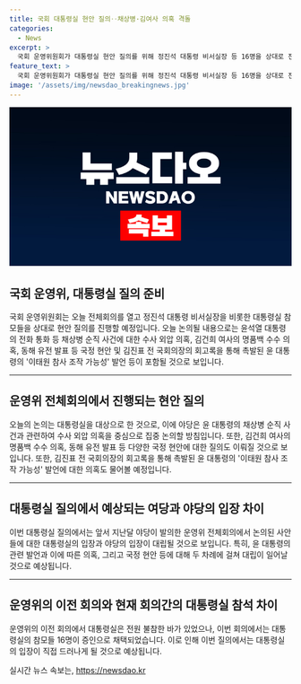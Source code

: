 ```yaml
---
title: 국회 대통령실 현안 질의‥채상병·김여사 의혹 격돌
categories:
  - News
excerpt: >
  국회 운영위원회가 대통령실 현안 질의를 위해 정진석 대통령 비서실장 등 16명을 상대로 전체회의를 열었습니다. 야당은 윤석열 대통령의 전화통화 외압 의혹과 김건희 여사의 명품백 수수 의혹, 동해 유전 발표 등 다양한 국정 현안에 대해 집중 견제를 예고하며 대통령실을 엄호하는 여당과의 격돌이 예상됩니다. 지난달 열린 운영위 전체회의에 대통령실이 불참한 점을 고려할 때, 이번 진행이 주목받을 전망입니다.
feature_text: >
  국회 운영위원회가 대통령실 현안 질의를 위해 정진석 대통령 비서실장 등 16명을 상대로 전체회의를 열었습니다. 야당은 윤석열 대통령의 전화통화 외압 의혹과 김건희 여사의 명품백 수수 의혹, 동해 유전 발표 등 다양한 국정 현안에 대해 집중 견제를 예고하며 대통령실을 엄호하는 여당과의 격돌이 예상됩니다. 지난달 열린 운영위 전체회의에 대통령실이 불참한 점을 고려할 때, 이번 진행이 주목받을 전망입니다.
image: '/assets/img/newsdao_breakingnews.jpg'
---
```


<p><img src="/assets/img/newsdao_breakingnews.jpg" alt="pcversion 속보" /></p>

<h2 data-ke-size="size26">국회 운영위, 대통령실 질의 준비</h2>

<p data-ke-size="size16">국회 운영위원회는 오늘 전체회의를 열고 정진석 대통령 비서실장을 비롯한 대통령실 참모들을 상대로 현안 질의를 진행할 예정입니다. 오늘 논의될 내용으로는 윤석열 대통령의 전화 통화 등 채상병 순직 사건에 대한 수사 외압 의혹, 김건희 여사의 명품백 수수 의혹, 동해 유전 발표 등 국정 현안 및 김진표 전 국회의장의 회고록을 통해 촉발된 윤 대통령의 '이태원 참사 조작 가능성' 발언 등이 포함될 것으로 보입니다.</p>

<hr>

<h2 data-ke-size="size26">운영위 전체회의에서 진행되는 현안 질의</h2>

<p data-ke-size="size16">오늘의 논의는 대통령실을 대상으로 한 것으로, 이에 야당은 윤 대통령의 채상병 순직 사건과 관련하여 수사 외압 의혹을 중심으로 집중 논의할 방침입니다. 또한, 김건희 여사의 명품백 수수 의혹, 동해 유전 발표 등 다양한 국정 현안에 대한 질의도 이뤄질 것으로 보입니다. 또한, 김진표 전 국회의장의 회고록을 통해 촉발된 윤 대통령의 '이태원 참사 조작 가능성' 발언에 대한 의혹도 물어볼 예정입니다.</p>

<hr>

<h2 data-ke-size="size26">대통령실 질의에서 예상되는 여당과 야당의 입장 차이</h2>

<p data-ke-size="size16">이번 대통령실 질의에서는 앞서 지난달 야당이 발의한 운영위 전체회의에서 논의된 사안들에 대한 대통령실의 입장과 야당의 입장이 대립될 것으로 보입니다. 특히, 윤 대통령의 관련 발언과 이에 따른 의혹, 그리고 국정 현안 등에 대해 두 차례에 걸쳐 대립이 일어날 것으로 예상됩니다.</p>

<hr>

<h2 data-ke-size="size26">운영위의 이전 회의와 현재 회의간의 대통령실 참석 차이</h2>

<p data-ke-size="size16">운영위의 이전 회의에서 대통령실은 전원 불참한 바가 있었으나, 이번 회의에서는 대통령실의 참모들 16명이 증인으로 채택되었습니다. 이로 인해 이번 질의에서는 대통령실의 입장이 직접 드러나게 될 것으로 예상됩니다.</p>
실시간 뉴스 속보는, <a href="https://newsdao.kr" rel="dofollow">https://newsdao.kr</a>


